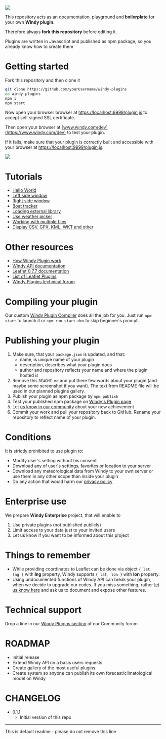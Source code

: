 ![](https://www.windy.com/img/logo201802/logo-full-windycom-gray-v3.svg)

This repository acts as an documentation, playground and **boilerplate** for your own **Windy plugin**.

Therefore always **fork this repository** before editing it.

Plugins are written in Javascript and published as npm package, so you already know how to create them

# Getting started
Fork this repository and then clone it
```sh
git clone https://github.com/yourUsername/windy-plugins
cd windy-plugins
npm i
npm start
```
Now open your browser browser at [https://localhost:9999/plugin.js](https://localhost:9999/plugin.js) to accept self signed SSL certificate.

Then open your browser at [www.windy.com/dev](https://www.windy.com/dev) to test your plugin.

If it fails, make sure that your plugin is correctly built and accessible with your browser at [https://localhost:9999/plugin.js](https://localhost:9999/plugin.js).

![](https://www.windy.com/img/windy-plugins/tutorial2.gif)

# Tutorials
 - [Hello World](01-hello-world)
 - [Left side window](02-window-on-left-side)
 - [Right side window](03-window-on-right-side)
 - [Boat tracker](04-boat-tracker)
 - [Loading external library](05-use-external-library)
 - [Use weather picker](06-weather-picker)
 - [Working with multiple files](07-multiple-files-plugin)
 - [Display CSV, GPX, KML, WKT and other](08-display-csv-gpx-kml-formats)

# Other resources
 - [How Windy Plugin work](docs/WINDY_PLUGIN.md)
 - [Windy API documentation](docs/WINDY_API.md)
 - [Leaflet 0.7.7 documentation](https://leafletjs.com/reference-0.7.7.html)
 - [List of Leaflet Plugins](https://leafletjs.com/plugins.html)
 - [Windy Plugins technical forum](https://community.windy.com/category/21/windy-plugins)

# Compiling your plugin
Our custom [Windy Plugin Compiler](docs/PLUGIN_COMPILER.md) does all the job for you. Just run `npm start` to launch it or `npm run start-dev` to skip beginner's prompt.

# Publishing your plugin
 1) Make sure, that your `package.json` is updated, and that:
    + name, is unique name of your plugin
    + description, describes what your plugin does
    + author and repository reflects your name and where the plugin hosted is
 2) Remove this `README.md` and put there few words about your plugin (and maybe some screenshot if you want). The text from README file will be used in our planned plugins gallery.
 3) Publish your plugin as npm package by `npm publish`
 4) Test your published npm package on [Windy's Plugin page](https://www.windy.com/plugins)
 5) Let [us know in our community](https://community.windy.com/category/21/windy-plugins) about your new achievement
 6) Commit your work and pull your repository back to GitHub. Rename your repository to reflect name of your plugin.

# Conditions
It is strictly prohibited to use plugin to:
 - Modify user's setting without his consent
 - Download any of user's settings, favorites or location to your server
 - Download any meteorological data from Windy to your own server or use them in any other scope than inside your plugin
 - Do any action that would harm our [privacy policy](https://www.windy.com/privacy)

# Enterprise use
We prepare **Windy Enterprise** project, that will enable to
 1) Use private plugins (not published publicly)
 2) Limit access to your data just to your invited users
 3) Let us know if you want to be informed about this project

# Things to remember
 - While providing coordinates to Leaflet can be done via object `{ lat, lng }` with **lng** property, Windy supports `{ lat, lon }` with **lon** property.
 - Using undocumented functions of Windy API can break your plugin, when we decide to upgrade our codes. If you miss something, rather [let us know here](https://community.windy.com/category/21/windy-plugins) and ask us to document and expose other features.

# Technical support
Drop a line in our [Windy Plugins section](https://community.windy.com/category/21/windy-plugins) of our Community forum.

# ROADMAP
 - Initial release
 - Extend Windy API on a basis users requests
 - Create gallery of the most useful plugins
 - Create system so anyone can publish its own forecast/climatological model on Windy

# CHANGELOG
* 0.1.1
    - Initial version of this repo

-----------

This is default readme - please do not remove this line



